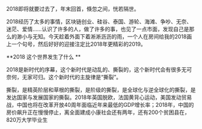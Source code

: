 2018即将就要过去了，年末回首，倏忽之间，恍若隔世。

2018经历了太多的事情，区块链创业、硅谷、泰国、游轮、海滩、争吵、无奈、迷茫、爱情……认识了许多的人，做了许多的事，也见了一点市面，发现自己是那么的渺小与无知。今天趁着外面下着淅淅沥沥的雨，一个人在房间给我的2018画上一个句号，然后好好的迎接注定比2018年更精彩的2019。

**2018 这个世界发生了什么 **

2018是新时代的序幕，这个新时代是动乱的、撕裂的，这个新时代会有很多无可奈何，无家可归。这个新时代的主旋律是“撕裂”。

撕裂，是精英阶层和草根的撕裂，是阶级的撕裂，是全球化与逆全球化的撕裂，是发达国家与发展国家的撕裂。2018年英国脱欧，法国黄背心运动，美国发动贸易战，中国也将在改革开放40周年面临近年来最低的GDP增长率；2018年，中国的房价飙升正在慢慢停止，离全面建成小康社会还有两年，还有200个贫困县在，820万大学毕业生

<!--stackedit_data:
eyJoaXN0b3J5IjpbLTE3NTQ2NjM4OTRdfQ==
-->